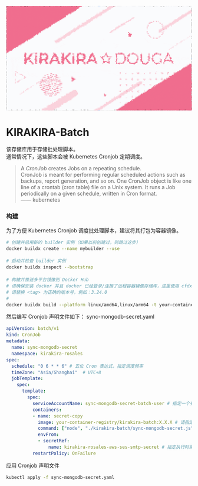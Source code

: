 ![Cover](cover.gif)

# KIRAKIRA-Batch
该存储库用于存储批处理脚本。  
通常情况下，这些脚本会被 Kubernetes Cronjob 定期调度。

> A *CronJob* creates Jobs on a repeating schedule.  
> CronJob is meant for performing regular scheduled actions such as backups, report generation, and so on. One CronJob object is like one line of a crontab (cron table) file on a Unix system. It runs a Job periodically on a given schedule, written in Cron format.  
> —— kubernetes

### 构建
为了方便 Kubernetes Cronjob 调度批处理脚本，建议将其打包为容器镜像。
``` sh
# 创建并启用新的 builder 实例（如果以前创建过，则跳过这步）
docker buildx create --name mybuilder --use

# 启动并检查 builder 实例
docker buildx inspect --bootstrap

# 构建并推送多平台镜像到 Docker Hub
# 请确保安装 docker 并且 docker 已经登录/连接了远程容器镜像存储库，这里使用 cfdxkk01/kirakira-batch
# 请替换 <tag> 为正确的版本号，例如：3.24.0
#                                                                                                             ↓ 注意这里有个点「.」，复制语句的时候别落下
docker buildx build --platform linux/amd64,linux/arm64 -t your-container-registry/kirakira-batch:<tag> --push .
```
然后编写 Cronjob 声明文件如下：
sync-mongodb-secret.yaml
``` yaml
apiVersion: batch/v1
kind: CronJob
metadata:
  name: sync-mongodb-secret
  namespace: kirakira-rosales
spec:
  schedule: "0 6 * * 6" # 五位 Cron 表达式，指定调度频率
  timeZone: "Asia/Shanghai"  # UTC+8
  jobTemplate:
    spec:
      template:
        spec:
          serviceAccountName: sync-mongodb-secret-batch-user # 指定一个有正确 RBAC 权限的用户
          containers:
          - name: secret-copy
            image: your-container-registry/kirakira-batch:X.X.X # 请指定正确版本
            command: ["node", "./kirakira-batch/sync-mongodb-secret.js"] # 执行 Js 脚本，注意路径需要和打包时指定的一致
            envFrom:
            - secretRef:
                name: kirakira-rosales-aws-ses-smtp-secret # 指定执行时需要的配置文件和密钥
          restartPolicy: OnFailure
```
应用 Cronjob 声明文件
``` sh
kubectl apply -f sync-mongodb-secret.yaml
```
